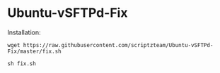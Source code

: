 # Ubuntu-vSFTPd-Fix

Installation:

`wget https://raw.githubusercontent.com/scriptzteam/Ubuntu-vSFTPd-Fix/master/fix.sh`

`sh fix.sh`
